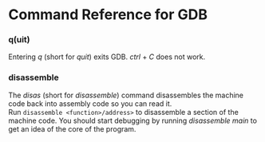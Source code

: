 # Command Reference for GDB

### q(uit)
Entering _q_ (short for _quit_) exits GDB. _ctrl_ + _C_ does not work.

### disassemble
The _disas_ (short for _disassemble_) command disassembles the machine code back into assembly code so you can read it. <br /> Run `disassemble <function>/address>` to 
disassemble a section of the machine code. You should start debugging by running _disassemble main_ to get an idea of the core of the program.
